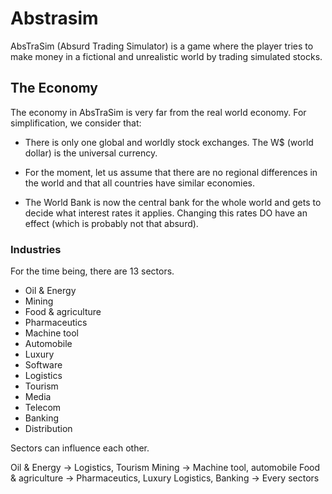 # Abstrasim

AbsTraSim (Absurd Trading Simulator) is a game where the player tries to make
money in a fictional and unrealistic world by trading simulated stocks.

## The Economy

The economy in AbsTraSim is very far from the real world economy. For simplification, we consider that:

- There is only one global and worldly stock exchanges. The W$ (world dollar) is the universal currency.

- For the moment, let us assume that there are no regional differences in the world and that all countries
have similar economies.

- The World Bank is now the central bank for the whole world and gets to decide what interest rates it applies.
Changing this rates DO have an effect (which is probably not that absurd).

### Industries

For the time being, there are 13 sectors.

* Oil & Energy
* Mining
* Food & agriculture
* Pharmaceutics
* Machine tool
* Automobile
* Luxury
* Software
* Logistics
* Tourism
* Media
* Telecom
* Banking
* Distribution

Sectors can influence each other.

Oil & Energy -> Logistics, Tourism
Mining -> Machine tool, automobile
Food & agriculture -> Pharmaceutics, Luxury
Logistics, Banking -> Every sectors
